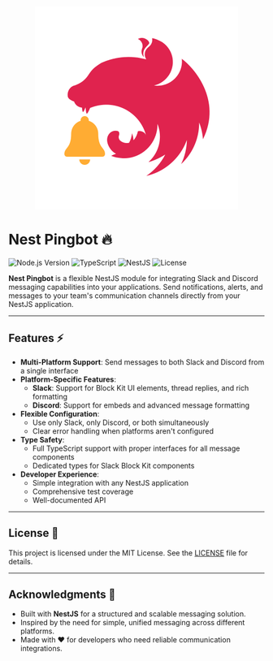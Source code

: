 <p align="center">
  <img src="logo.svg" alt="Logo">
</p>

# Nest Pingbot 🔥

![Node.js Version](https://img.shields.io/badge/Node.js-20%2B-339933?logo=nodedotjs&logoColor=white)
![TypeScript](https://img.shields.io/badge/TypeScript-5%2B-007ACC?logo=typescript&logoColor=white)
![NestJS](https://img.shields.io/badge/NestJS-10%2B-E0234E?logo=nestjs&logoColor=white)
![License](https://img.shields.io/badge/License-MIT-yellow?logo=open-source-initiative&logoColor=white)

**Nest Pingbot** is a flexible NestJS module for integrating Slack and Discord messaging capabilities into your applications. Send notifications, alerts, and messages to your team's communication channels directly from your NestJS application.

---

## Features ⚡

- **Multi-Platform Support**: Send messages to both Slack and Discord from a single interface
- **Platform-Specific Features**:
  - **Slack**: Support for Block Kit UI elements, thread replies, and rich formatting
  - **Discord**: Support for embeds and advanced message formatting
- **Flexible Configuration**:
  - Use only Slack, only Discord, or both simultaneously
  - Clear error handling when platforms aren't configured
- **Type Safety**:
  - Full TypeScript support with proper interfaces for all message components
  - Dedicated types for Slack Block Kit components
- **Developer Experience**:
  - Simple integration with any NestJS application
  - Comprehensive test coverage
  - Well-documented API

---

## License 📜

This project is licensed under the MIT License. See the [LICENSE](LICENSE.md) file for details.

---

## Acknowledgments 🙌

- Built with **NestJS** for a structured and scalable messaging solution.
- Inspired by the need for simple, unified messaging across different platforms.
- Made with ❤️ for developers who need reliable communication integrations.
